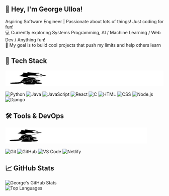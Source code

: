 ## 👋 Hey, I'm George Ulloa!
Aspiring Software Engineer | Passionate about lots of things! Just coding for fun!  
💻 Currently exploring Systems Programming, AI / Machine Learning / Web Dev / Anything fun!  
🎯 My goal is to build cool projects that push my limits and help others learn  
## 🚀 Tech Stack
<div>
<div align="left">
  <img src="https://github.com/GeorgeU029/GeorgeU029/blob/main/img/felixthecat.gif?raw=true" alt="cat" width="900" height="50">
</div>

![Python](https://img.shields.io/badge/Python-3776AB?style=for-the-badge&logo=python&logoColor=white)
![Java](https://img.shields.io/badge/Java-007396?style=for-the-badge&logo=openjdk&logoColor=white)
![JavaScript](https://img.shields.io/badge/JavaScript-F7DF1E?style=for-the-badge&logo=javascript&logoColor=black)
![React](https://img.shields.io/badge/React-61DAFB?style=for-the-badge&logo=react&logoColor=black)
![C](https://img.shields.io/badge/C-A8B9CC?style=for-the-badge&logo=c&logoColor=white)
![HTML](https://img.shields.io/badge/HTML-E34F26?style=for-the-badge&logo=html5&logoColor=white)
![CSS](https://img.shields.io/badge/CSS-1572B6?style=for-the-badge&logo=css3&logoColor=white)
![Node.js](https://img.shields.io/badge/Node.js-339933?style=for-the-badge&logo=nodedotjs&logoColor=white)
![Django](https://img.shields.io/badge/Django-092E20?style=for-the-badge&logo=django&logoColor=white)      
</div>

## 🛠️ Tools & DevOps

<div align="left">
  <img src="https://github.com/GeorgeU029/GeorgeU029/blob/main/img/felixthecat.gif?raw=true" alt="cat" width="450" height="50">
</div>

![Git](https://img.shields.io/badge/Git-F05032?style=for-the-badge&logo=git&logoColor=white)
![GitHub](https://img.shields.io/badge/GitHub-181717?style=for-the-badge&logo=github&logoColor=white)
![VS Code](https://img.shields.io/badge/VS%20Code-007ACC?style=for-the-badge&logo=visualstudiocode&logoColor=white)
![Netlify](https://img.shields.io/badge/Netlify-00C7B7?style=for-the-badge&logo=netlify&logoColor=white)
## 📈 GitHub Stats
![George's GitHub Stats](https://github-readme-stats.vercel.app/api?username=GeorgeU029&show_icons=true&theme=synthwave)  
![Top Languages](https://github-readme-stats.vercel.app/api/top-langs/?username=GeorgeU029&layout=compact&theme=radical)
